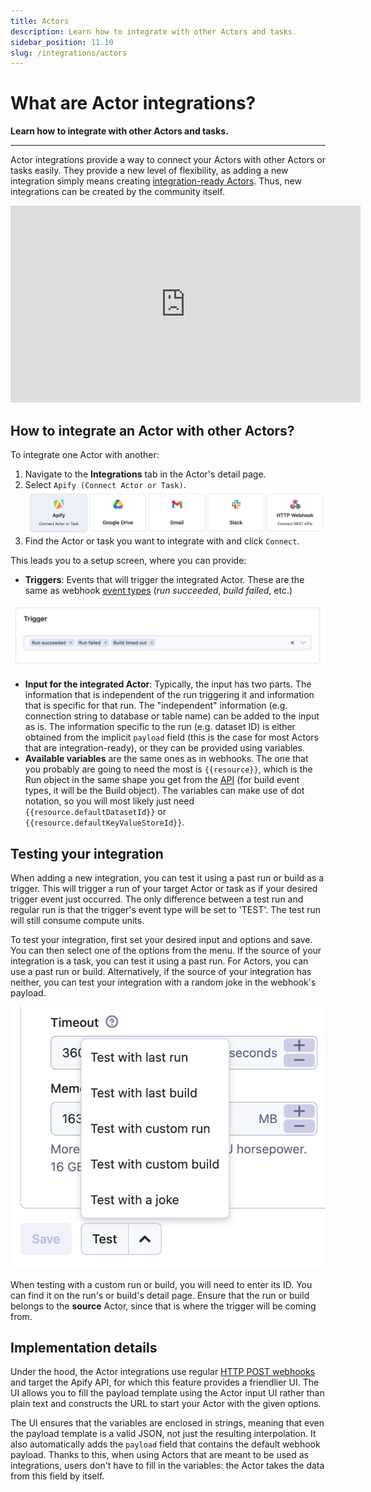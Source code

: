 ```yaml
---
title: Actors
description: Learn how to integrate with other Actors and tasks.
sidebar_position: 11.10
slug: /integrations/actors
---
```


# What are Actor integrations?

**Learn how to integrate with other Actors and tasks.**

---

Actor integrations provide a way to connect your Actors with other Actors or tasks easily. They provide a new level of flexibility, as adding a new integration simply means creating [integration-ready Actors](/platform/integrations/actors/integration-ready-actors). Thus, new integrations can be created by the community itself.

<iframe width="560" height="315" src="https://www.youtube-nocookie.com/embed/zExnYbvFoBM" title="YouTube video player" frameborder="0" allow="accelerometer; autoplay; clipboard-write; encrypted-media; gyroscope; picture-in-picture; web-share" allowfullscreen></iframe>

## How to integrate an Actor with other Actors?

To integrate one Actor with another:

1. Navigate to the **Integrations** tab in the Actor's detail page.
2. Select `Apify (Connect Actor or Task)`.
![Add integration](./images/integrations_add.png)
3. Find the Actor or task you want to integrate with and click `Connect`.

This leads you to a setup screen, where you can provide:

- **Triggers**: Events that will trigger the integrated Actor. These are the same as webhook [event types](/platform/integrations/webhooks/events) (*run succeeded*, *build failed*, etc.)

![Integration trigger select](./images/integration_triggers.png)

- **Input for the integrated Actor**: Typically, the input has two parts. The information that is independent of the run triggering it and information that is specific for that run. The "independent" information (e.g. connection string to database or table name) can be added to the input as is. The information specific to the run (e.g. dataset ID) is either obtained from the implicit `payload` field (this is the case for most Actors that are integration-ready), or they can be provided using variables.
- **Available variables** are the same ones as in webhooks. The one that you probably are going to need the most is `{{resource}}`, which is the Run object in the same shape you get from the [API](/api/v2#/reference/actor-runs/run-object-and-its-storages/get-run) (for build event types, it will be the Build object). The variables can make use of dot notation, so you will most likely just need `{{resource.defaultDatasetId}}` or `{{resource.defaultKeyValueStoreId}}`.

## Testing your integration

When adding a new integration, you can test it using a past run or build as a trigger. This will trigger a run of your target Actor or task as if your desired trigger event just occurred. The only difference between a test run and regular run is that the trigger's event type will be set to 'TEST'. The test run will still consume compute units.

To test your integration, first set your desired input and options and save. You can then select one of the options from the menu. If the source of your integration is a task, you can test it using a past run. For Actors, you can use a past run or build. Alternatively, if the source of your integration has neither, you can test your integration with a random joke in the webhook's payload.

![Test integration options](./images/integrations_test_options.png)

When testing with a custom run or build, you will need to enter its ID. You can find it on the run's or build's detail page. Ensure that the run or build belongs to the **source** Actor, since that is where the trigger will be coming from.

## Implementation details

Under the hood, the Actor integrations use regular [HTTP POST webhooks](https://www.redhat.com/en/topics/automation/what-is-a-webhook) and target the Apify API, for which this feature provides a friendlier UI. The UI allows you to fill the payload template using the Actor input UI rather than plain text and constructs the URL to start your Actor with the given options.

The UI ensures that the variables are enclosed in strings, meaning that even the payload template is a valid JSON, not just the resulting interpolation. It also automatically adds the `payload` field that contains the default webhook payload. Thanks to this, when using Actors that are meant to be used as integrations, users don't have to fill in the variables: the Actor takes the data from this field by itself.
